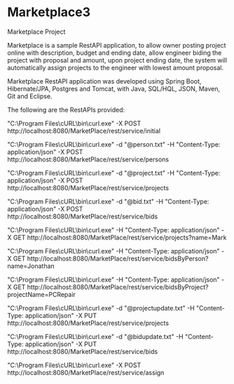 # Marketplace3
Marketplace Project

Marketplace is a sample RestAPI application, to allow owner posting project online with description, budget and ending date, allow engineer biding the project with proposal and amount, upon project ending date, the system will automatically assign projects to the engineer with lowest amount proposal.


Marketplace RestAPI application was developed using Spring Boot, Hibernate/JPA, Postgres and Tomcat, with Java, SQL/HQL, JSON, Maven, Git and Eclipse.


The following are the RestAPIs provided:


"C:\Program Files\cURL\bin\curl.exe" -X POST http://localhost:8080/MarketPlace/rest/service/initial

"C:\Program Files\cURL\bin\curl.exe" -d "@person.txt" -H "Content-Type: application/json" -X POST http://localhost:8080/MarketPlace/rest/service/persons 

"C:\Program Files\cURL\bin\curl.exe" -d "@project.txt" -H "Content-Type: application/json" -X POST http://localhost:8080/MarketPlace/rest/service/projects

"C:\Program Files\cURL\bin\curl.exe" -d "@bid.txt" -H "Content-Type: application/json" -X POST http://localhost:8080/MarketPlace/rest/service/bids

"C:\Program Files\cURL\bin\curl.exe" -H "Content-Type: application/json" -X GET http://localhost:8080/MarketPlace/rest/service/projects?name=Mark

"C:\Program Files\cURL\bin\curl.exe" -H "Content-Type: application/json" -X GET http://localhost:8080/MarketPlace/rest/service/bidsByPerson?name=Jonathan

"C:\Program Files\cURL\bin\curl.exe" -H "Content-Type: application/json" -X GET http://localhost:8080/MarketPlace/rest/service/bidsByProject?projectName=PCRepair

"C:\Program Files\cURL\bin\curl.exe" -d "@projectupdate.txt" -H "Content-Type: application/json" -X PUT http://localhost:8080/MarketPlace/rest/service/projects

"C:\Program Files\cURL\bin\curl.exe" -d "@bidupdate.txt" -H "Content-Type: application/json" -X PUT http://localhost:8080/MarketPlace/rest/service/bids

"C:\Program Files\cURL\bin\curl.exe" -X POST http://localhost:8080/MarketPlace/rest/service/assign

